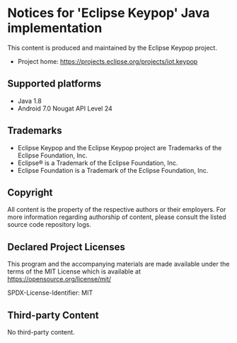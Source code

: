 # Notices for 'Eclipse Keypop' Java implementation

This content is produced and maintained by the Eclipse Keypop project.

* Project home: https://projects.eclipse.org/projects/iot.keypop
 
## Supported platforms

* Java 1.8
* Android 7.0 Nougat API Level 24

## Trademarks
 
* Eclipse Keypop and the Eclipse Keypop project are Trademarks of the Eclipse Foundation, Inc.
* Eclipse® is a Trademark of the Eclipse Foundation, Inc.
* Eclipse Foundation is a Trademark of the Eclipse Foundation, Inc.
 
## Copyright

All content is the property of the respective authors or their employers.
For more information regarding authorship of content, please consult the
listed source code repository logs.

## Declared Project Licenses

This program and the accompanying materials are made available under the terms
of the MIT License which is available at
https://opensource.org/license/mit/

SPDX-License-Identifier: MIT
   
## Third-party Content

No third-party content.